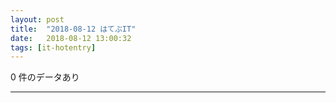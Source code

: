 ```yaml
---
layout: post
title:  "2018-08-12 はてぶIT"
date:   2018-08-12 13:00:32
tags: [it-hotentry]
---
```

0 件のデータあり

<hr>
